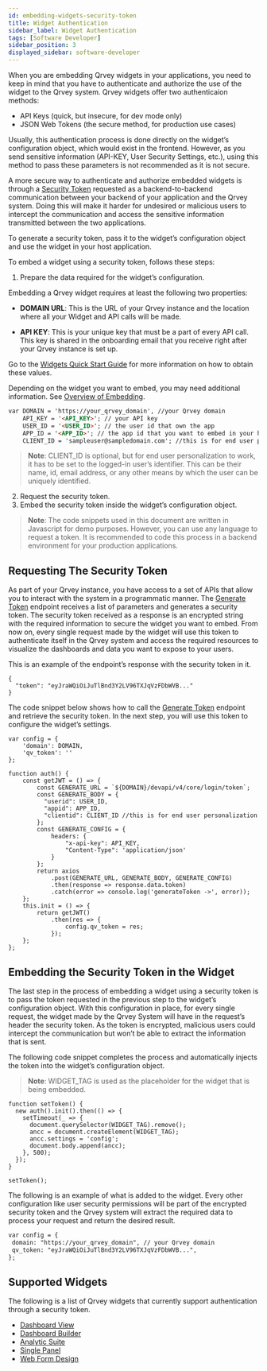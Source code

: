 ```yaml
---
id: embedding-widgets-security-token
title: Widget Authentication
sidebar_label: Widget Authentication
tags: [Software Developer]
sidebar_position: 3
displayed_sidebar: software-developer
---
```

<div style={{textAlign: "justify"}}>

When you are embedding Qrvey widgets in your applications, you need to keep in mind that you have to authenticate and authorize the use of the widget to the Qrvey system. Qrvey widgets offer two authenticaion methods: 
- API Keys (quick, but insecure, for dev mode only)
- JSON Web Tokens (the secure method, for production use cases)

Usually, this authentication process is done directly on the widget’s configuration object, which would exist in the frontend. However, as you send sensitive information (API-KEY, User Security Settings, etc.), using this method to pass these parameters is not recommended as it is not secure.

A more secure way to authenticate and authorize embedded widgets is through a <a href="https://tools.ietf.org/html/rfc6749#section-1.4" target="_blank">Security Token</a> requested as a backend-to-backend communication between your backend of your application and the Qrvey system. Doing this will make it harder for undesired or malicious users to intercept the communication and access the sensitive information transmitted between the two applications.

To generate a security token, pass it to the widget’s configuration object and use the widget in your host application.

To embed a widget using a security token, follows these steps:

1. Prepare the data required for the widget’s configuration.

  Embedding a Qrvey widget requires at least the following two properties:

  * **DOMAIN URL**: This is the URL of your Qrvey instance and the location where all your Widget and API calls will be made.

  * **API KEY**: This is your unique key that must be a part of every API call. This key is shared in the onboarding email that you receive right after your Qrvey instance is set up. 

  Go to the [Widgets Quick Start Guide](../04-Embedding%20Qrvey%20Widgets/widget-quick-start-guide.md) for more information on how to obtain these values.

  Depending on the widget you want to embed, you may need additional information. See [Overview of Embedding](../04-Embedding%20Qrvey%20Widgets/overview-of-embedding.md).

  ```html 
  var DOMAIN = 'https://your_qrvey_domain', //your Qrvey domain
      API_KEY = '<API_KEY>'; // your API key
      USER_ID = '<USER_ID>'; // the user id that own the app
      APP_ID = '<APP_ID>'; // the app id that you want to embed in your host application
      CLIENT_ID = 'sampleuser@sampledomain.com'; //this is for end user personalization 
  ```
  > **Note**: CLIENT_ID is optional, but for end user personalization to work, it has to be set to the logged-in user’s identifier. This can be their name, id, email address, or any other means by which the user can be uniquely identified. 

2. Request the security token.
3. Embed the security token inside the widget’s configuration object.

>**Note**: The code snippets used in this document are written in Javascript for demo purposes. However, you can use any language to request a token. It is recommended to code this process in a backend environment for your production applications.



## Requesting The Security Token
As part of your Qrvey instance, you have access to a set of APIs that allow you to interact with the system in a programmatic manner. The <a href="https://qrvey.stoplight.io/docs/qrvey-api-doc/ff0303fef339a-generate-token-for-creators" target="_blank">Generate Token</a> endpoint receives a list of parameters and generates a security token. The security token received as a response is an encrypted string with the required information to secure the widget you want to embed. From now on, every single request made by the widget will use this token to authenticate itself in the Qrvey system and access the required resources to visualize the dashboards and data you want to expose to your users.

This is an example of the endpoint’s response with the security token in it.

```
{
  "token": "eyJraWQiOiJuTlBnd3Y2LV96TXJqVzFDbWVB..."
}
```
The code snippet below shows how to call the <a href="https://qrvey.stoplight.io/docs/qrvey-api-doc/ff0303fef339a-generate-token-for-creators" target="_blank">Generate Token</a> endpoint and retrieve the security token. In the next step, you will use this token to configure the widget’s settings.

```
var config = {
    'domain': DOMAIN,
    'qv_token': ''
};

function auth() {
    const getJWT = () => {
        const GENERATE_URL = `${DOMAIN}/devapi/v4/core/login/token`;
        const GENERATE_BODY = {
          "userid": USER_ID,
          "appid": APP_ID,
          "clientid": CLIENT_ID //this is for end user personalization
        };
        const GENERATE_CONFIG = {
            headers: {
                "x-api-key": API_KEY,
                "Content-Type": 'application/json'
            }
        };
        return axios
            .post(GENERATE_URL, GENERATE_BODY, GENERATE_CONFIG)
            .then(response => response.data.token)
            .catch(error => console.log('generateToken ->', error));
    };
    this.init = () => {
        return getJWT()
            .then(res => {
                config.qv_token = res;
            });
    };
};

```


## Embedding the Security Token in the Widget
The last step in the process of embedding a widget using a security token is to pass the token requested in the previous step to the widget’s configuration object. With this configuration in place, for every single request, the widget made by the Qrvey System will have in the request’s header the security token. As the token is encrypted, malicious users could intercept the communication but won’t be able to extract the information that is sent.

The following code snippet completes the process and automatically injects the token into the widget’s configuration object.

> **Note**: WIDGET_TAG is used as the placeholder for the widget that is being embedded.


```
function setToken() {
  new auth().init().then(() => {
    setTimeout(_ => {
      document.querySelector(WIDGET_TAG).remove();
      ancc = document.createElement(WIDGET_TAG);
      ancc.settings = 'config';
      document.body.append(ancc);
    }, 500);
  });
}

setToken();
```

The following is an example of what is added to the widget. Every other configuration like user security permissions will be part of the encrypted security token and the Qrvey system will extract the required data to process your request and return the desired result.

```html
var config = {
 domain: "https://your_qrvey_domain", // your Qrvey domain
 qv_token: "eyJraWQiOiJuTlBnd3Y2LV96TXJqVzFDbWVB...",
};
```

## Supported Widgets
The following is a list of Qrvey widgets that currently support authentication through a security token.

* [Dashboard View](../04-Embedding%20Qrvey%20Widgets/05-Widgets/dashboard-view.md)
* [Dashboard Builder](../04-Embedding%20Qrvey%20Widgets/05-Widgets/dashboard-builder.md)
* [Analytic Suite](../04-Embedding%20Qrvey%20Widgets/05-Widgets/analytic-suite.md)
* [Single Panel](../04-Embedding%20Qrvey%20Widgets/05-Widgets/single-panel.md)
* [Web Form Design](../04-Embedding%20Qrvey%20Widgets/05-Widgets/web-forms.md)


</div>